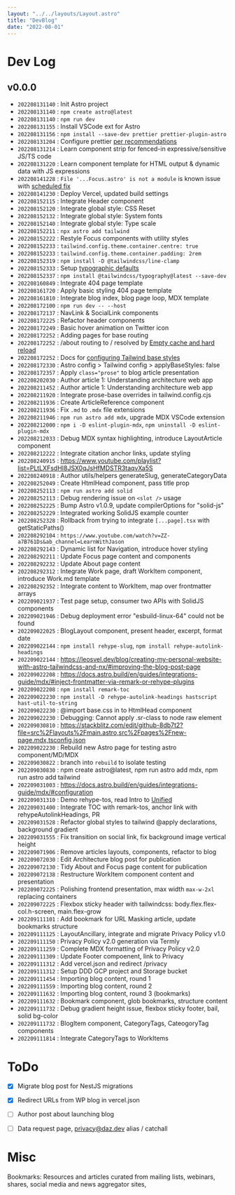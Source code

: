 ```yaml
---
layout: "../../layouts/Layout.astro"
title: "DevBlog"
date: "2022-08-01"
---
```


# Dev Log

## v0.0.0

- `202208131140` : Init Astro project
- `202208131140` : `npm create astro@latest`
- `202208131140` : `npm run dev`
- `202208131155` : Install VSCode ext for Astro
- `202208131156` : `npm install --save-dev prettier prettier-plugin-astro`
- `202208131204` : Configure prettier [per recommendations](https://github.com/withastro/prettier-plugin-astro#using-in-vs-code)
- `202208131214` : Learn component strip for fenced-in expressive/sensitive JS/TS code
- `202208131220` : Learn component template for HTML output & dynamic data with JS expressions
- `202208141228` : `File '...Focus.astro' is not a module` is known issue with [scheduled fix](https://github.com/withastro/language-tools/pull/335)
- `202208141230` : Deploy Vercel, updated build settings
- `202208152115` : Integrate Header component
- `202208152120` : Integrate global style: CSS Reset
- `202208152132` : Integrate global style: System fonts
- `202208152140` : Integrate global style: Type scale
- `202208152211` : `npx astro add tailwind`
- `202208152222` : Restyle Focus components with utility styles
- `202208152233` : `tailwind.config.theme.container.centre: true`
- `202208152233` : `tailwind.config.theme.container.padding: 2rem`
- `202208152319` : `npm install -D @tailwindcss/line-clamp`
- `202208152333` : Setup [typographic defaults](https://www.themes.dev/blog/typographic-defaults-in-tailwind-css/)
- `202208152337` : `npm install @tailwindcss/typography@latest --save-dev`
- `202208160849` : Integrate 404 page template
- `202208161720` : Apply basic styling 404 page template
- `202208161810` : Integrate blog index, blog page loop, MDX template
- `202208172100` : `npm run dev -- --host`
- `202208172137` : NavLink & SocialLink components
- `202208172225` : Refactor header components
- `202208172249` : Basic hover animation on Twitter icon
- `202208172252` : Adding pages for base routing
- `202208172252` : /about routing to / resolved by [Empty cache and hard reload](https://superuser.com/a/869739)
- `202208172252` : Docs for [configuring Tailwind base styles](https://docs.astro.build/en/guides/integrations-guide/tailwind/#configapplybasestyles)
- `202208172330` : Astro config > Tailwind config > applyBaseStyles: false
- `202208172357` : Apply `class="prose"` to blog article presentation
- `202208202030` : Author article 1: Understanding architecture web app
- `202208211452` : Author article 1: Understanding architecture web app
- `202208211920` : Integrate prose-base overrides in tailwind.config.cjs
- `202208211936` : Create ArticleReference component
- `202208211936` : Fix `.md` to `.mdx` file extensions
- `202208211946` : `npm run astro add mdx`, upgrade MDX VSCode extension
- `202208212000` : `npm i -D eslint-plugin-mdx`, `npm uninstall -D eslint-plugin-mdx`
- `202208212033` : Debug MDX syntax highlighting, introduce LayoutArticle component
- `202208212222` : Integrate citation anchor links, update styling
- `202208240915` : https://www.youtube.com/playlist?list=PLtLXFsdHI8JSX0qJsHfMDSTR3taqvXa5S
- `202208240918` : Author utils/helpers generateSlug, generateCategoryData
- `202208252049` : Create HtmlHead component, pass title prop
- `202208252113` : `npm run astro add solid`
- `202208252113` : Debug rendering issue on `<slot />` usage
- `202208252225` : Bump Astro v1.0.9, update compilerOptions for "solid-js"
- `202208252229` : Integrated working SolidJS example counter
- `202208252328` : Rollback from trying to integrate `[...page].tsx` with getStaticPaths()
- `202208292104` : `https://www.youtube.com/watch?v=ZZ-a7B761Ds&ab_channel=LearnWithJason`
- `202208292143` : Dynamic list for Navigation, introduce hover styling
- `202208292211` : Update Focus page content and components
- `202208292232` : Update About page content
- `202208292312` : Integrate Work page, draft WorkItem component, introduce Work.md template
- `202208292352` : Integrate content to WorkItem, map over frontmatter arrays
- `202209021937` : Test page setup, consumer two APIs with SolidJS components
- `202209021946` : Debug deployment error "esbuild-linux-64" could not be found
- `202209022025` : BlogLayout component, present header, excerpt, format date
- `202209022144` : `npm install rehype-slug`, `npm install rehype-autolink-headings`
- `202209022144` : https://leosvel.dev/blog/creating-my-personal-website-with-astro-tailwindcss-and-nx/#improving-the-blog-post-page
- `202209022208` : https://docs.astro.build/en/guides/integrations-guide/mdx/#inject-frontmatter-via-remark-or-rehype-plugins
- `202209022208` : `npm install remark-toc`
- `202209022230` : `npm install -D rehype-autolink-headings hastscript hast-util-to-string`
- `202209022230` : @import base.css in to HtmlHead component
- `202209022230` : Debugging: Cannot apply .sr-class to node raw element
- `202209030810` : https://stackblitz.com/edit/github-8db7t2?file=src%2Flayouts%2Fmain.astro,src%2Fpages%2Fnew-page.mdx,tsconfig.json
- `202209022230` : Rebuild new Astro page for testing astro component/MD/MDX
- `202209030822` : branch into `rebuild` to isolate testing
- `202209030830` : npm create astro@latest, npm run astro add mdx, npm run astro add tailwind
- `202209031003` : https://docs.astro.build/en/guides/integrations-guide/mdx/#configuration
- `202209031310` : Demo rehype-tos, read Intro to [Unified](https://unifiedjs.com/learn/guide/introduction-to-unified/)
- `202209031400` : Integrate TOC with remark-tos, anchor link with rehypeAutolinkHeadings, PR
- `202209031528` : Refactor global styles to tailwind @apply declarations, background gradient
- `202209031555` : Fix transition on social link, fix background image vertical height
- `202209071906` : Remove articles layouts, components, refactor to blog
- `202209072030` : Edit Architecture blog post for publication
- `202209072130` : Tidy About and Focus page content for publication
- `202209072138` : Restructure WorkItem component content and presentation
- `202209072225` : Polishing frontend presentation, max width `max-w-2xl` replacing containers
- `202209072225` : Flexbox sticky header with tailwindcss: body.flex.flex-col.h-screen, main.flex-grow
- `202209111101` : Add bookmark for URL Masking article, update bookmarks structure
- `202209111125` : LayoutAncillary, integrate and migrate Privacy Policy v1.0
- `202209111150` : Privacy Policy v2.0 generation via Termly
- `202209111259` : Complete MDX formatting of Privacy Policy v2.0
- `202209111309` : Update Footer compoenent, link to Privacy
- `202209111312` : Add vercel.json and redirect /privacy
- `202209111312` : Setup DDD GCP project and Storage bucket
- `202209111454` : Importing blog content, round 1
- `202209111559` : Importing blog content, round 2
- `202209111632` : Importing blog content, round 3 (bookmarks)
- `202209111632` : Bookmark component, glob bookmarks, structure content
- `202209111732` : Debug gradient height issue, flexbox sticky footer, bail, solid bg-color
- `202209111732` : BlogItem component, CategoryTags, CateogoryTag components
- `202209111814` : Integrate CategoryTags to WorkItems

# ToDo

- [x] Migrate blog post for NestJS migrations
- [x] Redirect URLs from WP blog in vercel.json
- [ ] Author post about launching blog
- [ ] Data request page, privacy@daz.dev alias / catchall




# Misc

Bookmarks: Resources and articles curated from mailing lists, webinars, shares, social media and news aggregator sites,